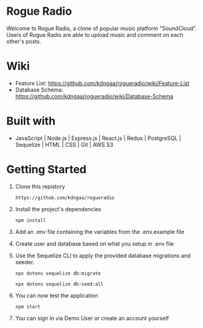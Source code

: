 # Rogue Radio
Welcome to Rogue Radio, a clone of popular music platform "SoundCloud". Users of Rogue Radio are able to upload music and comment on each other's posts.
# Wiki
 * Feature List: https://github.com/kdngaa/rogueradio/wiki/Feature-List
 * Database Schema: https://github.com/kdngaa/rogueradio/wiki/Database-Schema
# Built with
 * JavaScript | Node.js | Express.js | React.js | Redux | PostgreSQL | Sequelize | HTML | CSS | Git | AWS S3

# Getting Started

1. Clone this repistory

    ```https://github.com/kdngaa/rogueradio```

2. Install the project's dependencies

    ```npm install```

3. Add an .env file containing the variables from the .env.example file

4. Create user and database based on what you setup in .env file

5. Use the Sequelize CLI to apply the provided database migrations and seeder.

    ```npx dotenv sequelize db:migrate```

    ```npx dotenv sequelize db:seed:all```

6. You can now test the application

    ```npm start```

7. You can sign in via Demo User or create an account yourself
